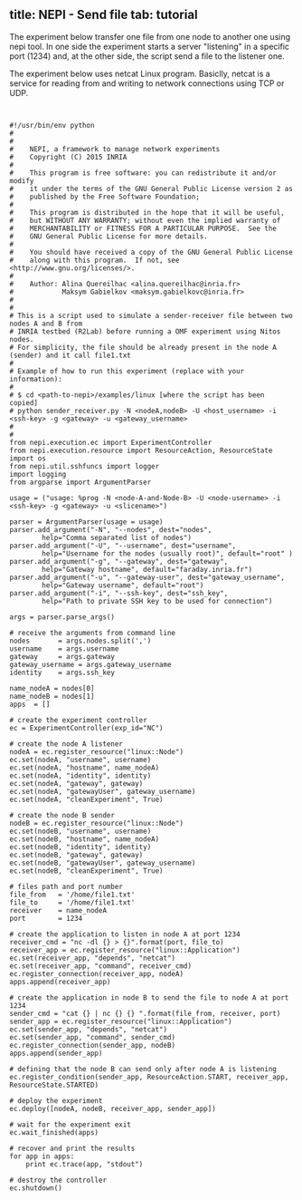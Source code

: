 title: NEPI - Send file
tab: tutorial
---

The experiment below transfer one file from one node to another one using nepi tool. In one side the experiment starts a server "listening" in a specific port (1234) and, at the other side, the script send a file to the listener one.

The experiment below uses netcat Linux program. Basiclly, netcat is a service for reading from and writing to network connections using TCP or UDP.

<pre data-src="prism.js" class="language-javascript">
<code class="language-python">

#!/usr/bin/env python
#
#
#    NEPI, a framework to manage network experiments
#    Copyright (C) 2015 INRIA
#
#    This program is free software: you can redistribute it and/or modify
#    it under the terms of the GNU General Public License version 2 as
#    published by the Free Software Foundation;
#
#    This program is distributed in the hope that it will be useful,
#    but WITHOUT ANY WARRANTY; without even the implied warranty of
#    MERCHANTABILITY or FITNESS FOR A PARTICULAR PURPOSE.  See the
#    GNU General Public License for more details.
#
#    You should have received a copy of the GNU General Public License
#    along with this program.  If not, see &lt;http://www.gnu.org/licenses/&gt;.
#
# 	 Author: Alina Quereilhac &lt;alina.quereilhac@inria.fr&gt;
#         	 Maksym Gabielkov &lt;maksym.gabielkovc@inria.fr&gt;
#
#
# This is a script used to simulate a sender-receiver file between two nodes A and B from
# INRIA testbed (R2Lab) before running a OMF experiment using Nitos nodes.
# For simplicity, the file should be already present in the node A (sender) and it call file1.txt
#
# Example of how to run this experiment (replace with your information):
#
# $ cd &lt;path-to-nepi&gt;/examples/linux [where the script has been copied]
# python sender_receiver.py -N &lt;nodeA,nodeB&gt; -U &lt;host_username&gt; -i &lt;ssh-key&gt; -g &lt;gateway&gt; -u &lt;gateway_username&gt;
#
#
from nepi.execution.ec import ExperimentController
from nepi.execution.resource import ResourceAction, ResourceState
import os
from nepi.util.sshfuncs import logger
import logging
from argparse import ArgumentParser

usage = ("usage: %prog -N &lt;node-A-and-Node-B&gt; -U &lt;node-username&gt; -i &lt;ssh-key&gt; -g &lt;gateway&gt; -u &lt;slicename&gt;")

parser = ArgumentParser(usage = usage)
parser.add_argument("-N", "--nodes", dest="nodes", 
        help="Comma separated list of nodes")
parser.add_argument("-U", "--username", dest="username", 
        help="Username for the nodes (usually root)", default="root" )
parser.add_argument("-g", "--gateway", dest="gateway", 
        help="Gateway hostname", default="faraday.inria.fr")
parser.add_argument("-u", "--gateway-user", dest="gateway_username", 
        help="Gateway username", default="root")
parser.add_argument("-i", "--ssh-key", dest="ssh_key", 
        help="Path to private SSH key to be used for connection")

args = parser.parse_args()

# receive the arguments from command line
nodes       = args.nodes.split(',')
username    = args.username
gateway     = args.gateway
gateway_username = args.gateway_username
identity    = args.ssh_key

name_nodeA = nodes[0]
name_nodeB = nodes[1]
apps  = []

# create the experiment controller
ec = ExperimentController(exp_id="NC")

# create the node A listener
nodeA = ec.register_resource("linux::Node")
ec.set(nodeA, "username", username)
ec.set(nodeA, "hostname", name_nodeA)
ec.set(nodeA, "identity", identity)
ec.set(nodeA, "gateway", gateway)
ec.set(nodeA, "gatewayUser", gateway_username)
ec.set(nodeA, "cleanExperiment", True)

# create the node B sender
nodeB = ec.register_resource("linux::Node")
ec.set(nodeB, "username", username)
ec.set(nodeB, "hostname", name_nodeA)
ec.set(nodeB, "identity", identity)
ec.set(nodeB, "gateway", gateway)
ec.set(nodeB, "gatewayUser", gateway_username)
ec.set(nodeB, "cleanExperiment", True)

# files path and port number
file_from   = '/home/file1.txt'
file_to     = '/home/file1.txt'
receiver    = name_nodeA
port        = 1234

# create the application to listen in node A at port 1234
receiver_cmd = "nc -dl {} > {}".format(port, file_to)
receiver_app = ec.register_resource("linux::Application")
ec.set(receiver_app, "depends", "netcat")
ec.set(receiver_app, "command", receiver_cmd)
ec.register_connection(receiver_app, nodeA)
apps.append(receiver_app)

# create the application in node B to send the file to node A at port 1234
sender_cmd = "cat {} | nc {} {} ".format(file_from, receiver, port)
sender_app = ec.register_resource("linux::Application")
ec.set(sender_app, "depends", "netcat")
ec.set(sender_app, "command", sender_cmd)
ec.register_connection(sender_app, nodeB)
apps.append(sender_app)

# defining that the node B can send only after node A is listening
ec.register_condition(sender_app, ResourceAction.START, receiver_app, ResourceState.STARTED) 

# deploy the experiment
ec.deploy([nodeA, nodeB, receiver_app, sender_app])

# wait for the experiment exit
ec.wait_finished(apps)

# recover and print the results
for app in apps:
    print ec.trace(app, "stdout")

# destroy the controller
ec.shutdown()

</code>
</pre>
